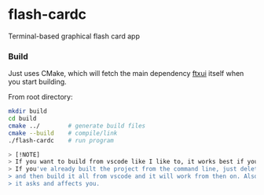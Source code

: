 # flash-cardc
Terminal-based graphical flash card app

### Build
Just uses CMake, which will fetch the main dependency [ftxui](https://github.com/ArthurSonzogni/FTXUI) itself when you start building.

From root directory:
```sh
mkdir build
cd build
cmake ../        # generate build files
cmake --build    # compile/link
./flash-cardc    # run program

> [!NOTE]
> If you want to build from vscode like I like to, it works best if your build/ folder is empty.
> If you've already built the project from the command line, just delete everything from build/
> and then build it all from vscode and it will work from then on. Also I use g++ on linux, in case
> it asks and affects you.
